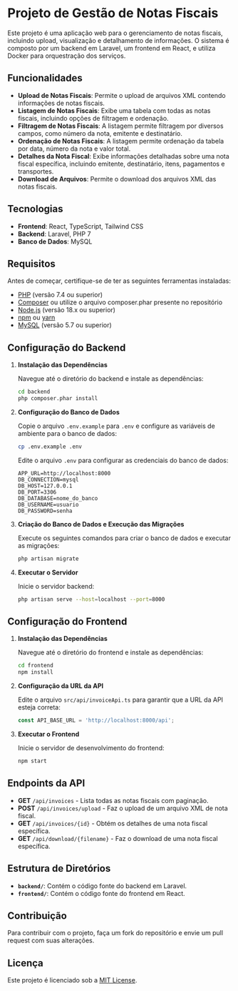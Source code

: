 # Projeto de Gestão de Notas Fiscais

Este projeto é uma aplicação web para o gerenciamento de notas fiscais, incluindo upload, visualização e detalhamento de informações. O sistema é composto por um backend em Laravel, um frontend em React, e utiliza Docker para orquestração dos serviços.

## Funcionalidades

- **Upload de Notas Fiscais**: Permite o upload de arquivos XML contendo informações de notas fiscais.
- **Listagem de Notas Fiscais**: Exibe uma tabela com todas as notas fiscais, incluindo opções de filtragem e ordenação.
- **Filtragem de Notas Fiscais**: A listagem permite filtragem por diversos campos, como número da nota, emitente e destinatário.
- **Ordenação de Notas Fiscais**: A listagem permite ordenação da tabela por data, número da nota e valor total.
- **Detalhes da Nota Fiscal**: Exibe informações detalhadas sobre uma nota fiscal específica, incluindo emitente, destinatário, itens, pagamentos e transportes.
- **Download de Arquivos**: Permite o download dos arquivos XML das notas fiscais.

## Tecnologias

- **Frontend**: React, TypeScript, Tailwind CSS
- **Backend**: Laravel, PHP 7
- **Banco de Dados**: MySQL

## Requisitos

Antes de começar, certifique-se de ter as seguintes ferramentas instaladas:

- [PHP](https://www.php.net/downloads) (versão 7.4 ou superior)
- [Composer](https://getcomposer.org/) ou utilize o arquivo composer.phar presente no repositório
- [Node.js](https://nodejs.org/) (versão 18.x ou superior)
- [npm](https://www.npmjs.com/get-npm) ou [yarn](https://yarnpkg.com/)
- [MySQL](https://dev.mysql.com/downloads/) (versão 5.7 ou superior)


## Configuração do Backend

1. **Instalação das Dependências**

   Navegue até o diretório do backend e instale as dependências:

   ```bash
   cd backend
   php composer.phar install
   ```

2. **Configuração do Banco de Dados**

   Copie o arquivo `.env.example` para `.env` e configure as variáveis de ambiente para o banco de dados:

   ```bash
   cp .env.example .env
   ```

   Edite o arquivo `.env` para configurar as credenciais do banco de dados:

   ```
   APP_URL=http://localhost:8000
   DB_CONNECTION=mysql
   DB_HOST=127.0.0.1
   DB_PORT=3306
   DB_DATABASE=nome_do_banco
   DB_USERNAME=usuario
   DB_PASSWORD=senha
   ```

3. **Criação do Banco de Dados e Execução das Migrações**

   Execute os seguintes comandos para criar o banco de dados e executar as migrações:

   ```bash
   php artisan migrate
   ```

4. **Executar o Servidor**

   Inicie o servidor backend:

   ```bash
   php artisan serve --host=localhost --port=8000
   ```

## Configuração do Frontend

1. **Instalação das Dependências**

   Navegue até o diretório do frontend e instale as dependências:

   ```bash
   cd frontend
   npm install
   ```

2. **Configuração da URL da API**

   Edite o arquivo `src/api/invoiceApi.ts` para garantir que a URL da API esteja correta:

   ```typescript
   const API_BASE_URL = 'http://localhost:8000/api';
   ```

3. **Executar o Frontend**

   Inicie o servidor de desenvolvimento do frontend:

   ```bash
   npm start
   ```


## Endpoints da API

- **GET** `/api/invoices` - Lista todas as notas fiscais com paginação.
- **POST** `/api/invoices/upload` - Faz o upload de um arquivo XML de nota fiscal.
- **GET** `/api/invoices/{id}` - Obtém os detalhes de uma nota fiscal específica.
- **GET** `/api/download/{filename}` - Faz o download de uma nota fiscal específica.


## Estrutura de Diretórios

- **`backend/`**: Contém o código fonte do backend em Laravel.
- **`frontend/`**: Contém o código fonte do frontend em React.


## Contribuição

Para contribuir com o projeto, faça um fork do repositório e envie um pull request com suas alterações.

## Licença

Este projeto é licenciado sob a [MIT License](LICENSE).
